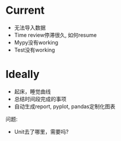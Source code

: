 
# Current

*  无法导入数据
*  Time review停滞很久, 如何resume
*  Mypy没有working
*  Test没有working

# Ideally

*  起床，睡觉曲线
*  总结时间段完成的事项
*  自动生成report, pyplot, pandas定制化图表

问题: 

*  Unit去了哪里，需要吗?
